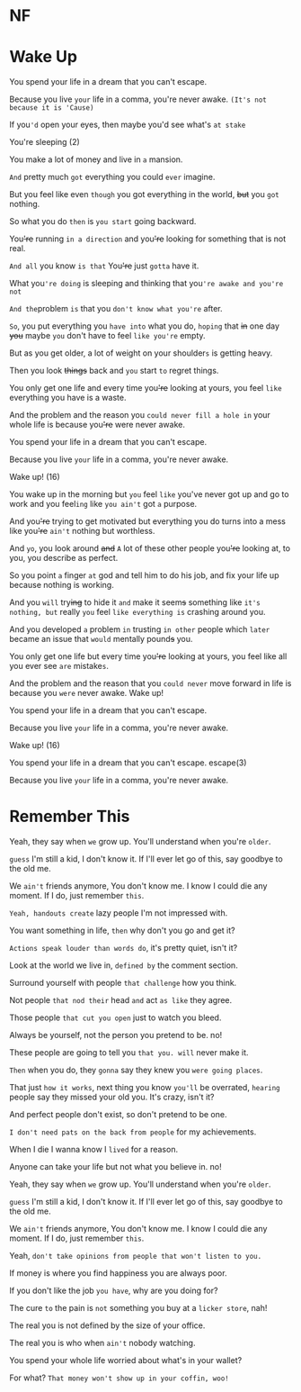 # NF

# Wake Up

You spend your life in a dream that you can't escape.

Because you live `your` life in a comma, you're never awake. `(It's not because it is 'Cause)`

If you`'d` open your eyes, then maybe you'd see what's `at stake`

You're sleeping (2)

You make a lot of money and live in `a` mansion.

`And` pretty much `got` everything you could `ever` imagine.

But you feel like even `though` you got everything in the world, ~~but~~ you `got` nothing.

So what you do `then` is `you start` going backward.

You~~'re~~ running `in a direction` and you~~'re~~ looking for something that is not real.

`And all` you know `is that` You~~'re~~ just `gotta` have it. 

What you`'re doing` is sleeping and thinking that you`'re awake and you're not` 

`And the`problem `is` that you `don't know what you're` after.

`So`, you put everything you `have into` what you do, `hoping` that ~~in~~ one day ~~you~~ maybe `you` don't have to feel `like you're` empty.

But as you get older, a lot of weight on your shoulder`s` is getting heavy.

Then you look ~~things~~ back and `you` start `to` regret things.

You only get one life and every time you~~'re~~ looking at yours, you feel `like` everything you have is a waste.

And the problem and the reason you `could never fill a hole in` your whole life is because you~~'re~~ were never awake.

You spend your life in a dream that you can't escape.

Because you live `your` life in a comma, you're never awake.

Wake up! (16)

You wake up in the morning but `you` feel `like` you've never got up and go to work and you feel`ing` like `you ain't` got `a` purpose.

And you~~'re~~ trying to get motivated but everything you do turns into a mess like you~~'re~~ `ain't` nothing but worthless.

And `yo`, you look around ~~and~~ `A` lot of these other people you~~'re~~ looking at, to you, you describe as perfect.

So you point `a` finger `at` god and tell him to do his job, and fix your life up because nothing is working.

And you `will` try~~ing~~ to hide it `and` make it seem~~s~~ something like `it's nothing, but` really `you` feel `like everything is` crashing around you.

And you developed `a` problem `in` trusting `in other` people which `later` became an issue that `would` mentally pound~~s~~ you.

You only get one life but every time you~~'re~~ looking at yours, you feel like all you ever see `are` mistake`s`.

And the problem and the reason that you `could never` move forward in life is because you `were` never awake. Wake up!

You spend your life in a dream that you can't escape.

Because you live `your` life in a comma, you're never awake.

Wake up! (16)

You spend your life in a dream that you can't escape. escape(3)

Because you live `your` life in a comma, you're never awake. 

# Remember This

Yeah, they say when `we` grow up. You'll understand when you're `older`.

`guess` I'm still a kid, I don't know it. If I'll ever let go of this, say goodbye to the old me. 

We `ain't` friends anymore, You don't know me. I know I could die any moment. If I do, just remember `this`.

`Yeah, handouts create` lazy people I'm not impressed with.

You want something in life, `then` why don't you go and get it?

`Actions speak louder than words do`, it's pretty quiet, isn't it?

Look at the world we live in, `defined by` the comment section.

Surround yourself with people `that challenge` how you think.

Not people `that nod their` head `and` act `as like` they agree.

Those people `that cut you open` just to watch you bleed.

Always be yourself, not the person you pretend to be. no!

These people are going to tell you `that you. will` never make it.

`Then` when you do, they `gonna` say they knew you `were going places`.

That just `how it works`, next thing you know `you'll` be overrated, `hearing` people say they missed your old you. It's crazy, isn't it?

And perfect people don't exist, so don't pretend to be one.

`I don't need pats on the back from people` for my achievements.

When I die I wanna know I `lived` for a reason.

Anyone can take your life but not what you believe in. no!

Yeah, they say when `we` grow up. You'll understand when you're `older`.

`guess` I'm still a kid, I don't know it. If I'll ever let go of this, say goodbye to the old me. 

We `ain't` friends anymore, You don't know me. I know I could die any moment. If I do, just remember `this`.

Yeah, `don't take opinions from people that won't listen to you.`

If money is where you find happiness you are always poor.

If you don't like the job `you have`, why are you doing for?

The cure `to` the pain is `not` something you buy at a `licker store`, nah!

The real you is not defined by the size of your office.

The real you is who when `ain't` nobody watching.

You spend your whole life worried about what's in your wallet?

For what? `That money won't show up in your coffin, woo!`